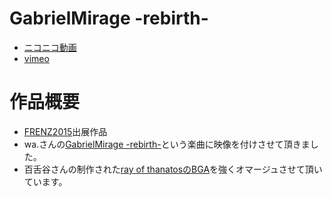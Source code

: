 # GabrielMirage -rebirth-
- [ニコニコ動画](http://www.nicovideo.jp/watch/sm27217607)
- [vimeo](https://vimeo.com/140158333)

# 作品概要
- [FRENZ2015](http://frenz.jp/2015/)出展作品
- wa.さんの[GabrielMirage -rebirth-](https://soundcloud.com/uwaaaa/gabrielmirage-rebirth)という楽曲に映像を付けさせて頂きました。
- 百舌谷さんの制作された[ray of thanatosのBGA](https://vimeo.com/46739608)を強くオマージュさせて頂いています。
